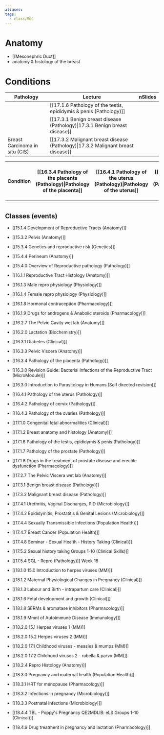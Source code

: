 ```yaml
---
aliases:
tags:
  - class/MOC
---
```


# Anatomy
- [[Mesonephric Duct]]
- anatomy & histology of the breast

# Conditions

| Pathology                      | Lecture                                                                          | nSlides |
| ------------------------------ | -------------------------------------------------------------------------------- | ------- |
|                                | [[17.1.6 Pathology of the testis, epididymis & penis (Pathology)]]               |         |
|                                | [[17.3.1 Benign breast disease (Pathology)\|17.3.1 Benign breast disease]]       |         |
| Breast Carcinoma in situ (CIS) | [[17.3.2 Malignant breast disease (Pathology)\|17.3.2 Malignant breast disease]] |         |

| Condition | [[16.3.4 Pathology of the placenta (Pathology)\|Pathology of the placenta]] | [[16.4.1 Pathology of the uterus (Pathology)\|Pathology of the uterus]] | [[16.4.2 Pathology of cervix (Pathology)\|Pathology of cervix]] | [[16.4.3 Pathology of the ovaries (Pathology)\|Pathology of the ovaries]] | [[17.1.6 Pathology of the testis, epididymis & penis (Pathology)\|Pathology of the testis, epididymis & penis]] | [[17.1.7 Pathology of the prostate (Pathology)\|Pathology of the prostate]] | [[17.3.1 Benign breast disease (Pathology)\|Benign breast disease]] | [[17.3.2 Malignant breast disease (Pathology)\|Malignant breast disease]] |
| --------- | --------------------------------------------------------------------------- | ----------------------------------------------------------------------- | --------------------------------------------------------------- | ------------------------------------------------------------------------- | --------------------------------------------------------------------------------------------------------------- | --------------------------------------------------------------------------- | ------------------------------------------------------------------- | ------------------------------------------------------------------------- |
|           |                                                                             |                                                                         |                                                                 |                                                                           |                                                                                                                 |                                                                             |                                                                     |                                                                           |



## Classes (events)
- [[15.1.4 Development of Reproductive Tracts (Anatomy)]]
- [[15.3.2 Pelvis (Anatomy)]]
- [[15.3.4 Genetics and reproductive risk (Genetics)]]
- [[15.4.4 Perineum (Anatomy)]]
- [[15.4.0 Overview of Reproductive pathology (Pathology)]]
- [[16.1.1 Reproductive Tract Histology (Anatomy)]]
- [[16.1.3 Male repro physiology (Physiology)]]
- [[16.1.4 Female repro physiology (Physiology)]]
- [[16.1.8 Hormonal contraception (Pharmacology)]]
- [[16.1.9 Drugs for androgens & Anabolic steroids (Pharmacology)]]
- [[16.2.7 The Pelvic Cavity wet lab (Anatomy)]]
- [[16.2.0 Lactation (Biochemistry)]]
- [[16.3.1 Diabetes (Clinical)]]
- [[16.3.3 Pelvic Viscera (Anatomy)]]
- [[16.3.4 Pathology of the placenta (Pathology)]]
- [[16.3.0 Revision Guide: Bacterial Infections of the Reproductive Tract (MicroModule)]]
- [[16.3.0 Introduction to Parasitology in Humans (Self directed revision)]]
- [[16.4.1 Pathology of the uterus (Pathology)]]
- [[16.4.2 Pathology of cervix (Pathology)]]
- [[16.4.3 Pathology of the ovaries (Pathology)]]

- [[17.1.0 Congenital fetal abnormalities (Clinical)]]
- [[17.1.2 Breast anatomy and histology (Anatomy)]]
- [[17.1.6 Pathology of the testis, epididymis & penis (Pathology)]]
- [[17.1.7 Pathology of the prostate (Pathology)]]
- [[17.1.8 Drugs in the treatment of prostate disease and erectile dysfunction (Pharmacology)]]
- [[17.2.7 The Pelvic Viscera wet lab (Anatomy)]]
- [[17.3.1 Benign breast disease (Pathology)]]
- [[17.3.2 Malignant breast disease (Pathology)]]
- [[17.4.1 Urethritis, Vaginal Discharges, PID (Microbiology)]]
- [[17.4.2 Epididymitis, Prostatitis & Genital Lesions (Microbiology)]]
- [[17.4.4 Sexually Transmissible Infections (Population Health)]]
- [[17.4.7 Breast Cancer (Population Health)]]
- [[17.4.8 Seminar - Sexual Health - History Taking (Clinical)]]
- [[17.5.2 Sexual history taking Groups 1-10 (Clinical Skills)]]
- [[17.5.4 SGL - Repro (Pathology)]]
Week 18
- [[18.1.0 15.0 Introduction to herpes viruses (MM)]]
- [[18.1.2 Maternal Physiological Changes in Pregnancy (Clinical)]]
- [[18.1.3 Labour and Birth - intrapartum care (Clinical)]]
- [[18.1.6 Fetal development and growth (Clinical)]]
- [[18.1.8 SERMs & aromatase inhibitors (Pharmacology)]]
- [[18.1.9 Mmnt of Autoimmune Disease (Immunology)]]
- [[18.2.0 15.1 Herpes viruses 1 (MM)]]
- [[18.2.0 15.2 Herpes viruses 2 (MM)]]
- [[18.2.0 17.1 Childhood viruses - measles & mumps (MM)]]
- [[18.2.0 17.2 Childhood viruses 2 - rubella & parvo (MM)]]
- [[18.2.4 Repro Histology (Anatomy)]]
- [[18.3.0 Pregnancy and maternal health (Population Health)]]
- [[18.3.1 HRT for menopause (Pharmacology)]]
- [[18.3.2 Infections in pregnancy (Microbiology)]]
- [[18.3.3 Postnatal infections (Microbiology)]]
- [[18.4.4 TBL - Poppy's Pregnancy QE2MDLIB: eLS Groups 1-10 (Clinical)]]
- [[18.4.9 Drug treatment in pregnancy and lactation (Pharmacology)]]